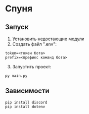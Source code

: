 
# Спуня

## Запуск

1. Установить недостающие модули
2. Создать файл ".env":
```
token=<токен бота>
prefix=<префикс команд бота>
```
3. Запустить проект:
```
py main.py
```

## Зависимости
```
pip install discord
pip install dotenv
```
